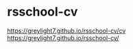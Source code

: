 # rsschool-cv
https://greylight7.github.io/rsschool-cv/cv
https://greylight7.github.io/rsschool-cv/
